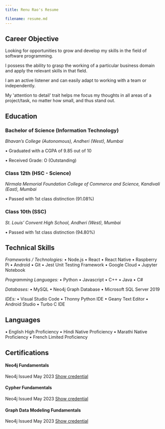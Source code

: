 ```yaml
---
title: Renu Rao's Resume

filename: resume.md
--- 
```


## Career Objective
Looking for opportunities to grow and develop my skills in the field of software programming. 

I possess the ability to grasp the working of a particular business domain and apply the relevant skills in that field. 
        
I am an active listener and can easily adapt to working with a team or independently. 
        
My 'attention to detail' trait helps me focus my thoughts in all areas of a project/task, no matter how small, and thus stand out.


## Education
### Bachelor of Science (Information Technology)

_Bhavan’s College (Autonomous), Andheri (West), Mumbai_

•	Graduated with a CGPA of 9.85 out of 10

•	Received Grade: O (Outstanding)

### Class 12th (HSC - Science)

_Nirmala Memorial Foundation College of Commerce and Science, Kandivali (East), Mumbai_

•	Passed with 1st class distinction (91.08%)

### Class 10th (SSC)

_St. Louis’ Convent High School, Andheri (West), Mumbai_

•	Passed with 1st class distinction (94.80%)


## Technical Skills
_Frameworks / Technologies:_
• 	Node.js
•	React
•	React Native
•	Raspberry Pi
•	Android 
•	Git
•	Jest Unit Testing Framework
•	Google Cloud
•	Jupyter Notebook

_Programming Languages:_
•	Python
•	Javascript
•	C++
•	Java
•	C#

_Databases:_
•	MySQL
•	Neo4j Graph Database
•	Microsoft SQL Server 2019

_IDEs:_
•	Visual Studio Code
•	Thonny Python IDE
•	Geany Text Editor
•	Android Studio
•	Turbo C IDE


## Languages
•	English    High Proficiency
•	Hindi      Native Proficiency
•	Marathi    Native Proficiency
•	French	   Limited Proficiency

## Certifications
#### Neo4j Fundamentals
Neo4j
Issued May 2023
[Show credential](https://graphacademy.neo4j.com/u/6c6c8c06-e977-42a8-b681-9bf0f2c375ba/neo4j-fundamentals/)


#### Cypher Fundamentals
Neo4j
Issued May 2023
[Show credential](https://graphacademy.neo4j.com/u/6c6c8c06-e977-42a8-b681-9bf0f2c375ba/cypher-fundamentals/)


#### Graph Data Modeling Fundamentals
Neo4j
Issued May 2023
[Show credential](https://graphacademy.neo4j.com/u/6c6c8c06-e977-42a8-b681-9bf0f2c375ba/modeling-fundamentals/)
